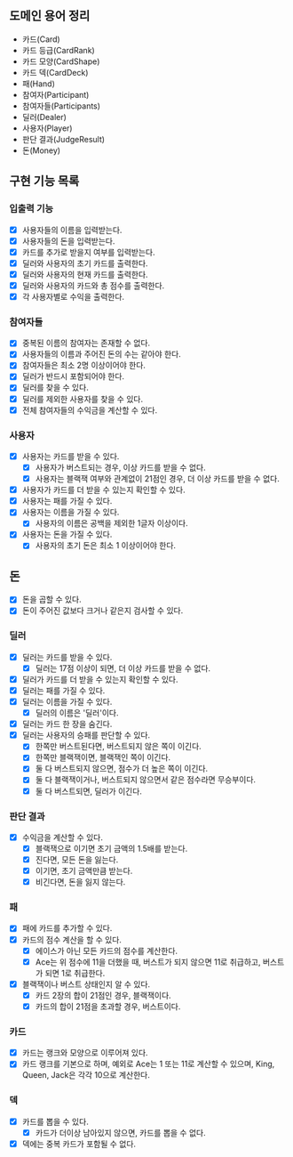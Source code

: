 ## 도메인 용어 정리

- 카드(Card)
- 카드 등급(CardRank)
- 카드 모양(CardShape)
- 카드 덱(CardDeck)
- 패(Hand)
- 참여자(Participant)
- 참여자들(Participants)
- 딜러(Dealer)
- 사용자(Player)
- 판단 결과(JudgeResult)
- 돈(Money)

## 구현 기능 목록

### 입출력 기능

- [x] 사용자들의 이름을 입력받는다.
- [x] 사용자들의 돈을 입력받는다.
- [x] 카드를 추가로 받을지 여부를 입력받는다.
- [x] 딜러와 사용자의 초기 카드를 출력한다.
- [x] 딜러와 사용자의 현재 카드를 출력한다.
- [x] 딜러와 사용자의 카드와 총 점수를 출력한다.
- [x] 각 사용자별로 수익을 출력한다.

### 참여자들

- [x] 중복된 이름의 참여자는 존재할 수 없다.
- [x] 사용자들의 이름과 주어진 돈의 수는 같아야 한다.
- [x] 참여자들은 최소 2명 이상이어야 한다.
- [x] 딜러가 반드시 포함되어야 한다.
- [x] 딜러를 찾을 수 있다.
- [x] 딜러를 제외한 사용자를 찾을 수 있다.
- [x] 전체 참여자들의 수익금을 계산할 수 있다.

### 사용자

- [x] 사용자는 카드를 받을 수 있다.
    - [x] 사용자가 버스트되는 경우, 이상 카드를 받을 수 없다.
    - [x] 사용자는 블랙잭 여부와 관계없이 21점인 경우, 더 이상 카드를 받을 수 없다.
- [x] 사용자가 카드를 더 받을 수 있는지 확인할 수 있다.
- [x] 사용자는 패를 가질 수 있다.
- [x] 사용자는 이름을 가질 수 있다.
    - [x] 사용자의 이름은 공백을 제외한 1글자 이상이다.
- [x] 사용자는 돈을 가질 수 있다.
    - [x] 사용자의 초기 돈은 최소 1 이상이어야 한다.

## 돈

- [x] 돈을 곱할 수 있다.
- [x] 돈이 주어진 값보다 크거나 같은지 검사할 수 있다.

### 딜러

- [x] 딜러는 카드를 받을 수 있다.
    - [x] 딜러는 17점 이상이 되면, 더 이상 카드를 받을 수 없다.
- [x] 딜러가 카드를 더 받을 수 있는지 확인할 수 있다.
- [x] 딜러는 패를 가질 수 있다.
- [x] 딜러는 이름을 가질 수 있다.
    - [x] 딜러의 이름은 '딜러'이다.
- [x] 딜러는 카드 한 장을 숨긴다.
- [x] 딜러는 사용자의 승패를 판단할 수 있다.
    - [x] 한쪽만 버스트된다면, 버스트되지 않은 쪽이 이긴다.
    - [x] 한쪽만 블랙잭이면, 블랙잭인 쪽이 이긴다.
    - [x] 둘 다 버스트되지 않으면, 점수가 더 높은 쪽이 이긴다.
    - [x] 둘 다 블랙잭이거나, 버스트되지 않으면서 같은 점수라면 무승부이다.
    - [x] 둘 다 버스트되면, 딜러가 이긴다.

### 판단 결과

- [x] 수익금을 계산할 수 있다.
    - [x] 블랙잭으로 이기면 초기 금액의 1.5배를 받는다.
    - [x] 진다면, 모든 돈을 잃는다.
    - [x] 이기면, 초기 금액만큼 받는다.
    - [x] 비긴다면, 돈을 잃지 않는다.

### 패

- [x] 패에 카드를 추가할 수 있다.
- [x] 카드의 점수 계산을 할 수 있다.
    - [x] 에이스가 아닌 모든 카드의 점수를 계산한다.
    - [x] Ace는 위 점수에 11을 더했을 때, 버스트가 되지 않으면 11로 취급하고, 버스트가 되면 1로 취급한다.
- [x] 블랙잭이나 버스트 상태인지 알 수 있다.
    - [x] 카드 2장의 합이 21점인 경우, 블랙잭이다.
    - [x] 카드의 합이 21점을 초과할 경우, 버스트이다.

### 카드

- [x] 카드는 랭크와 모양으로 이루어져 있다.
- [x] 카드 랭크를 기본으로 하며, 예외로 Ace는 1 또는 11로 계산할 수 있으며, King, Queen, Jack은 각각 10으로 계산한다.

### 덱

- [x] 카드를 뽑을 수 있다.
    - [x] 카드가 더이상 남아있지 않으면, 카드를 뽑을 수 없다.
- [x] 덱에는 중복 카드가 포함될 수 없다.
